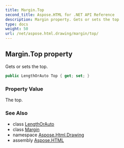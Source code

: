 ```yaml
---
title: Margin.Top
second_title: Aspose.HTML for .NET API Reference
description: Margin property. Gets or sets the top
type: docs
weight: 50
url: /net/aspose.html.drawing/margin/top/
---
```

## Margin.Top property

Gets or sets the top.

```csharp
public LengthOrAuto Top { get; set; }
```

### Property Value

The top.

### See Also

* class [LengthOrAuto](../../lengthorauto/)
* class [Margin](../)
* namespace [Aspose.Html.Drawing](../../../aspose.html.drawing/)
* assembly [Aspose.HTML](../../../)

